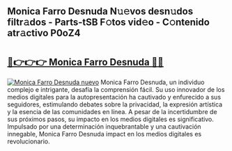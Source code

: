 ## Monica Farro Desnuda N𝚞𝚎vos desn𝚞dos filtr𝚊dos - Parts-tSB F𝚘tos vid𝚎o - C𝚘ntenido atr𝚊ctivo P0oZ4

# <h2><a href="http://mbcssyg.tromn.icu/?c=Monica+Farro+Desnuda">🔗👉👉👉 Monica Farro Desnuda 🔗🔗</a></h2>

[![Monica Farro Desnuda nuevo](https://i.imgur.com/pEAQMta.gif)](http://mbcssyg.tromn.icu/?c=Monica+Farro+Desnuda)
Monica Farro Desnuda, un individuo complejo e intrigante, desafía la comprensión fácil. Su uso innovador de los medios digitales para la autopresentación ha cautivado y enfurecido a sus seguidores, estimulando debates sobre la privacidad, la expresión artística y la esencia de las comunidades en línea. A pesar de la incertidumbre de sus próximos pasos, su impacto en los medios digitales es significativo. Impulsado por una determinación inquebrantable y una cautivación innegable, Monica Farro Desnuda impact en los medios digitales es revolucionario.
